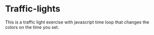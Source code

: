 # Traffic-lights
This is a traffic light exercise with javascript time loop that changes the colors on the time you set.
